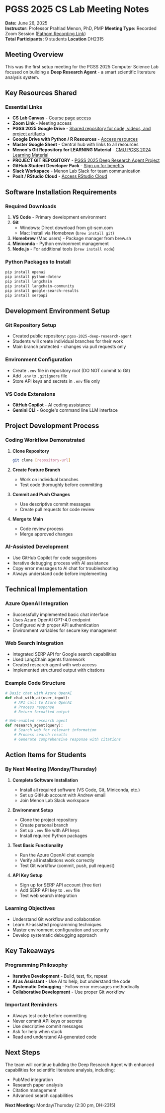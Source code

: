 # PGSS 2025 CS Lab Meeting Notes

**Date:** June 26, 2025  
**Instructor:** Professor Prahlad Menon, PhD, PMP
**Meeting Type:** Recorded Zoom Session ([Fathom Recording Link](https://fathom.video/calls/337772343))  
**Total Participants:** 9 students
**Location** DH2315

## Meeting Overview

This was the first setup meeting for the PGSS 2025 Computer Science Lab focused on building a **Deep Research Agent** - a smart scientific literature analysis system.

## Key Resources Shared

### Essential Links

- **CS Lab Canvas** - [Course page access](https://canvas.cmu.edu/courses/47814/pages/p8-computer-science-building-smart-scientific-literature-analysis-systems)
- **Zoom Link** - Meeting access
- **PGSS 2025 Google Drive** - [Shared repository for code, videos, and project artifacts](https://drive.google.com/drive/folders/1D2NvPsFWrqODGf4pj7OEbA_EhIXvH53g?usp=sharing)
- **Google Drive with Python / R Resources** - [Access resources](https://drive.google.com/drive/folders/1D2NvPsFWrqODGf4pj7OEbA_EhIXvH53g?usp=sharing)
- **Master Google Sheet** - Central hub with links to all resources
- **Menon's Git Repository for LEARNING Material** - [CMU PGSS 2024 Learning Material](https://github.com/menonpg/CMU_PGSS_2024)
- **PROJECT GIT REPOSITORY** - [PGSS 2025 Deep Research Agent Project](https://github.com/menonpg/PGSS2025_Deep_Research_Agent_Project)
- **GitHub Student Developer Pack** - [Sign up for benefits](https://education.github.com/pack)
- **Slack Workspace** - Menon Lab Slack for team communication
- **Posit / RStudio Cloud** - [Access RStudio Cloud](https://posit.cloud/)

## Software Installation Requirements

### Required Downloads

1. **VS Code** - Primary development environment
2. **Git**
   - Windows: Direct download from git-scm.com
   - Mac: Install via Homebrew (`brew install git`)
3. **Homebrew** (Mac users) - Package manager from brew.sh
4. **Miniconda** - Python environment management
5. **Node.js** - For additional tools (`brew install node`)

### Python Packages to Install

```bash
pip install openai
pip install python-dotenv
pip install langchain
pip install langchain-community
pip install google-search-results
pip install serpapi
```

## Development Environment Setup

### Git Repository Setup

- Created public repository: `pgss-2025-deep-research-agent`
- Students will create individual branches for their work
- Main branch protected - changes via pull requests only

### Environment Configuration

- Create `.env` file in repository root (DO NOT commit to Git)
- Add `.env` to `.gitignore` file
- Store API keys and secrets in `.env` file only

### VS Code Extensions

- **GitHub Copilot** - AI coding assistance
- **Gemini CLI** - Google's command line LLM interface

## Project Development Process

### Coding Workflow Demonstrated

1. **Clone Repository**

   ```bash
   git clone [repository-url]
   ```

2. **Create Feature Branch**

   - Work on individual branches
   - Test code thoroughly before committing

3. **Commit and Push Changes**

   - Use descriptive commit messages
   - Create pull requests for code review

4. **Merge to Main**
   - Code review process
   - Merge approved changes

### AI-Assisted Development

- Use GitHub Copilot for code suggestions
- Iterative debugging process with AI assistance
- Copy error messages to AI chat for troubleshooting
- Always understand code before implementing

## Technical Implementation

### Azure OpenAI Integration

- Successfully implemented basic chat interface
- Uses Azure OpenAI GPT-4.0 endpoint
- Configured with proper API authentication
- Environment variables for secure key management

### Web Search Integration

- Integrated SERP API for Google search capabilities
- Used LangChain agents framework
- Created research agent with web access
- Implemented structured output with citations

### Example Code Structure

```python
# Basic chat with Azure OpenAI
def chat_with_ai(user_input):
    # API call to Azure OpenAI
    # Process response
    # Return formatted output

# Web-enabled research agent
def research_agent(query):
    # Search web for relevant information
    # Process search results
    # Generate comprehensive response with citations
```

## Action Items for Students

### By Next Meeting (Monday/Thursday)

1. **Complete Software Installation**

   - Install all required software (VS Code, Git, Miniconda, etc.)
   - Set up GitHub account with Andrew email
   - Join Menon Lab Slack workspace

2. **Environment Setup**

   - Clone the project repository
   - Create personal branch
   - Set up `.env` file with API keys
   - Install required Python packages

3. **Test Basic Functionality**

   - Run the Azure OpenAI chat example
   - Verify all installations work correctly
   - Test Git workflow (commit, push, pull request)

4. **API Key Setup**
   - Sign up for SERP API account (free tier)
   - Add SERP API key to `.env` file
   - Test web search integration

### Learning Objectives

- Understand Git workflow and collaboration
- Learn AI-assisted programming techniques
- Master environment configuration and security
- Develop systematic debugging approach

## Key Takeaways

### Programming Philosophy

- **Iterative Development** - Build, test, fix, repeat
- **AI as Assistant** - Use AI to help, but understand the code
- **Systematic Debugging** - Follow error messages methodically
- **Collaborative Development** - Use proper Git workflow

### Important Reminders

- Always test code before committing
- Never commit API keys or secrets
- Use descriptive commit messages
- Ask for help when stuck
- Read and understand AI-generated code

## Next Steps

The team will continue building the Deep Research Agent with enhanced capabilities for scientific literature analysis, including:

- PubMed integration
- Research paper analysis
- Citation management
- Advanced search capabilities

**Next Meeting:** Monday/Thursday (2:30 pm, DH-2315)
